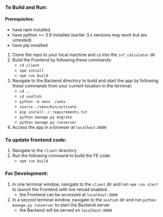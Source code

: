### To Build and Run:

#### Prerequisites:
- have npm installed
- have python >= 3.9 installed (earlier 3.x versions may work but are untested)
- have pip installed

1) Clone the repo to your local machine and `cd` into the `ivf_calculator` dir
2) Build the Frontend by following these commands:
    - `cd client`
    - `npm install`
    - `npm run build`
3) Navigate to the Backend directory to build and start the app by following these commands from your current location in the terminal:
    - `cd ..`
    - `cd sunfish`
    - `python -m venv ./venv`
    - `source ./venv/bin/activate`
    - `pip install -r requirements.txt`
    - `python manage.py migrate`
    - `python manage.py runserver`
4) Access the app in a browser at `localhost:8000`


### To update frontend code:
1) Navigate to the `client` directory
2) Run the following command to build the FE code:
    - `npm run build`


### For Development:
1) In one terminal window, navigate to the `client` dir and run `npm run start` to launch the Frontend with live reload enabled.
    - the Frontend can be accessed at `localhost:3000`
2) In a second terminal window, navigate to the `sunfish` dir and run `python manage.py runserver` to start the Backend server.
    - the Backend will be served on `localhost:8000`
